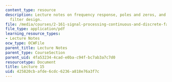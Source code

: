 ```yaml
---
content_type: resource
description: Lecture notes on frequency response, poles and zeros, and FIR low-pass
  filter design.
file: /media/courses/2-161-signal-processing-continuous-and-discrete-fall-2008/425820cbafde6cdc6236a818e76a3f7c_lecture_15.pdf
file_type: application/pdf
learning_resource_types:
- Lecture Notes
ocw_type: OCWFile
parent_title: Lecture Notes
parent_type: CourseSection
parent_uid: 4fa53234-4cad-e0ba-c94f-bc7ab3a7c7d0
resourcetype: Document
title: Lecture 15
uid: 425820cb-afde-6cdc-6236-a818e76a3f7c
---
```

